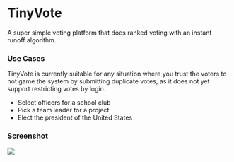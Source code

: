 TinyVote
========

A super simple voting platform that does ranked voting with an instant runoff algorithm.

### Use Cases

TinyVote is currently suitable for any situation where you trust the voters to not game the system by submitting duplicate votes, as it does not yet support restricting votes by login. 

- Select officers for a school club
- Pick a team leader for a project
- Elect the president of the United States

### Screenshot

<img src="http://i.imgur.com/h64xGIj.png" />
